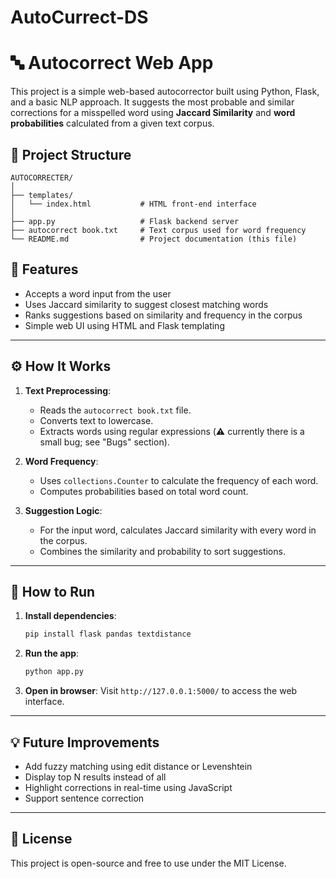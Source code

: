 # AutoCurrect-DS
# 🔤 Autocorrect Web App

This project is a simple web-based autocorrector built using Python, Flask, and a basic NLP approach. It suggests the most probable and similar corrections for a misspelled word using **Jaccard Similarity** and **word probabilities** calculated from a given text corpus.

## 📂 Project Structure

```
AUTOCORRECTER/
│
├── templates/
│   └── index.html           # HTML front-end interface
│
├── app.py                   # Flask backend server
├── autocorrect book.txt     # Text corpus used for word frequency
└── README.md                # Project documentation (this file)
```

## 🚀 Features

* Accepts a word input from the user
* Uses Jaccard similarity to suggest closest matching words
* Ranks suggestions based on similarity and frequency in the corpus
* Simple web UI using HTML and Flask templating

---

## ⚙️ How It Works

1. **Text Preprocessing**:

   * Reads the `autocorrect book.txt` file.
   * Converts text to lowercase.
   * Extracts words using regular expressions (⚠️ currently there is a small bug; see "Bugs" section).

2. **Word Frequency**:

   * Uses `collections.Counter` to calculate the frequency of each word.
   * Computes probabilities based on total word count.

3. **Suggestion Logic**:

   * For the input word, calculates Jaccard similarity with every word in the corpus.
   * Combines the similarity and probability to sort suggestions.

---

## 🧪 How to Run

1. **Install dependencies**:

   ```bash
   pip install flask pandas textdistance
   ```

2. **Run the app**:

   ```bash
   python app.py
   ```

3. **Open in browser**:
   Visit `http://127.0.0.1:5000/` to access the web interface.

---


## 💡 Future Improvements

* Add fuzzy matching using edit distance or Levenshtein
* Display top N results instead of all
* Highlight corrections in real-time using JavaScript
* Support sentence correction

---

## 📜 License

This project is open-source and free to use under the MIT License.




